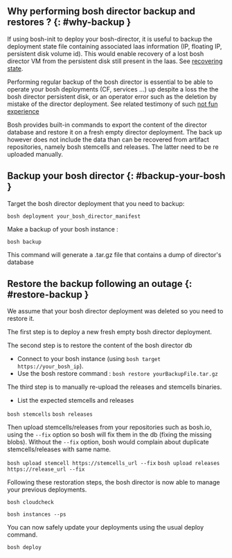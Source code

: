 ## Why performing bosh director backup and restores ? {: #why-backup }

If using bosh-init to deploy your bosh-director, it is useful to backup the deployment state file containing associated Iaas information (IP, floating IP, persistent disk volume id). This would enable recovery of a lost bosh director VM from the persistent disk still present in the Iaas. See [recovering state](cli-envs.md#recover-deployment-state).

Performing regular backup of the bosh director is essential to be able to operate your bosh deployments (CF, services ...) up despite a loss the the bosh director persistent disk, or an operator error such as the deletion by mistake of the director deployment. See related testimony of such [not fun experience]( https://youtu.be/ZQvxfL3Wb7s?list=PLhuMOCWn4P9io8gtd6JSlI9--q7Gw3epW&t=1307)

Bosh provides built-in commands to export the content of the director database and restore it on a fresh empty director deployment. The back up however does not include the data than can be recovered from artifact repositories, namely bosh stemcells and releases. The latter need to be re uploaded manually.

## Backup your bosh director {: #backup-your-bosh }

Target the bosh director deployment that you need to backup:

`bosh deployment your_bosh_director_manifest`

Make a backup of your bosh instance :

`bosh backup`

This command will generate a .tar.gz file that contains a dump of director's database

## Restore the backup following an outage {: #restore-backup }

We assume that your bosh director deployment was deleted so you need to restore it.

The first step is to deploy a new fresh empty bosh director deployment.

The second step is to restore the content of the bosh director db

* Connect to your bosh instance (using `bosh target https://your_bosh_ip`).
* Use the bosh restore command : `bosh restore yourBackupFile.tar.gz`

The third step is to manually re-upload the releases and stemcells binaries.

* List the expected stemcells and releases

 `bosh stemcells`
 `bosh releases`

Then upload stemcells/releases from your repositories such as bosh.io, using the `--fix` option so bosh will fix them in the db (fixing the missing blobs). Without the `--fix` option, bosh would complain about duplicate stemcells/releases with same name.

 `bosh upload stemcell https://stemcells_url --fix`
 `bosh upload releases https://release_url --fix`

Following these restoration steps, the bosh director is now able to manage your previous deployments.

`bosh cloudcheck`

`bosh instances --ps`

You can now safely update your deployments using the usual deploy command.

`bosh deploy`
